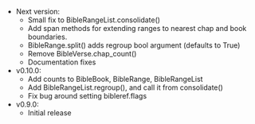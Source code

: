 - Next version:
  - Small fix to BibleRangeList.consolidate()
  - Add span methods for extending ranges to nearest chap and book boundaries.
  - BibleRange.split() adds regroup bool argument (defaults to True)
  - Remove BibleVerse.chap_count()
  - Documentation fixes
- v0.10.0:
  - Add counts to BibleBook, BibleRange, BibleRangeList
  - Add BibleRangeList.regroup(), and call it from consolidate()
  - Fix bug around setting bibleref.flags  
- v0.9.0:
  - Initial release